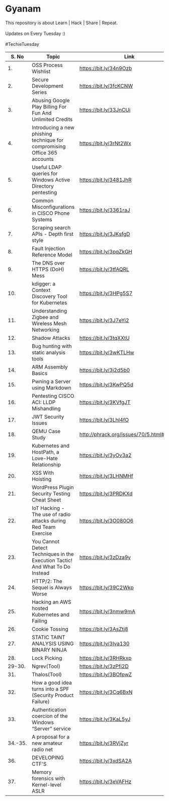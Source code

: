 # Gyanam
This repository is about Learn | Hack | Share | Repeat. 
<br><br>Updates on Every Tuesday :)<br> <br>
#TechieTuesday
<br>
<smart-table>
        <table>
            <thead>
                <tr>
                    <th scope="col">S. No</th>
                    <th scope="col">Topic</th>
                    <th scope="col">Link</th>
                  </tr>
            </thead>
            <tbody>
              <td>1.</td><td>OSS Process Wishlist</td><td>https://bit.ly/34n9Ozb</td></tr>
              <td>2.</td><td>Secure Development Series</td><td>https://bit.ly/3fcKCNW</td></tr>
              <td>3.</td><td>Abusing Google Play Billing For Fun And Unlimited Credits</td><td>https://bit.ly/33JnCUi</td></tr>
              <td>4.</td><td>Introducing a new phishing technique for compromising Office 365 accounts</td><td>https://bit.ly/3rNt2Wx</td></tr>
              <td>5.</td><td>Useful LDAP queries for Windows Active Directory pentesting</td><td>https://bit.ly/3481JhR</td></tr>
              <td>6.</td><td>Common Misconfigurations in CISCO Phone Systems</td><td>https://bit.ly/3361raJ</td></tr>
              <td>7.</td><td>Scraping search APIs - Depth first style</td><td>https://bit.ly/3JKsfgD</td></tr>
              <td>8.</td><td>Fault Injection Reference Model</td><td>https://bit.ly/3pqZkGH</td></tr>
              <td>9.</td><td>The DNS over HTTPS (DoH) Mess</td><td>https://bit.ly/3tfAQRL</td></tr>
              <td>10.</td><td>kdigger: a Context Discovery Tool for Kubernetes</td><td>https://bit.ly/3HPg5S7</td></tr>
              <td>11.</td><td>Understanding Zigbee and Wireless Mesh Networking</td><td>https://bit.ly/3J7eYi2</td></tr>
              <td>12.</td><td>Shadow Attacks</td><td>https://bit.ly/3tqXXtU</td></tr>
              <td>13.</td><td>Bug hunting with static analysis tools</td><td>https://bit.ly/3wKTLHw</td></tr>
              <td>14.</td><td>ARM Assembly Basics</td><td>https://bit.ly/3j2d5b0</td></tr>
              <td>15.</td><td>Pwning a Server using Markdown</td><td>https://bit.ly/3KwPQ5d</td></tr>
              <td>16.</td><td>Pentesting CISCO ACI: LLDP Mishandling</td><td>https://bit.ly/3KVfgJT</td></tr>
              <td>17.</td><td>JWT Security Issues</td><td>https://bit.ly/3LhI4fO</td></tr>
              <td>18.</td><td>QEMU Case Study</td><td>http://phrack.org/issues/70/5.html#article</td></tr>
              <td>19.</td><td>Kubernetes and HostPath, a Love-Hate Relationship</td><td>https://bit.ly/3yOv3a2</td></tr>
              <td>20.</td><td>XSS With Hoisting</td><td>https://bit.ly/3LHNMHf</td></tr>
              <td>21.</td><td>WordPress Plugin Security Testing Cheat Sheet</td><td>https://bit.ly/3PRDKXd</td></tr>
              <td>22.</td><td>IoT Hacking - The use of radio attacks during Red Team Exercise</td><td>https://bit.ly/3O080O6</td></tr>
              <td>23.</td><td>You Cannot Detect Techniques in the Execution Tactic! And What To Do Instead</td><td>https://bit.ly/3zDza9y</td></tr>
              <td>24.</td><td>HTTP/2: The Sequel is Always Worse</td><td>https://bit.ly/39C2Wkp</td></tr>
              <td>25.</td><td>Hacking an AWS hosted Kubernetes and Failing</td><td>https://bit.ly/3nmw9mA</td></tr>
              <td>26.</td><td>Cookie Tossing</td><td>https://bit.ly/3AsZtj8</td></tr>
              <td>27.</td><td>STATIC TAINT ANALYSIS USING BINARY NINJA</td><td>https://bit.ly/3Iva130</td></tr>
              <td>28.</td><td>Lock Picking</td><td>https://bit.ly/3RHRkxp</td></tr>
              <td>29-30.</td><td>Ngrev(Tool)</td><td>https://bit.ly/3zPfi2D</td></tr>
              <td>31.</td><td>Thalos(Tool)</td><td>https://bit.ly/3BOfpwZ</td></tr>
              <td>32.</td><td>How a good idea turns into a SPF (Security Product Failure)</td><td>https://bit.ly/3Cq6BxN</td></tr>
              <td>33.</td><td>Authentication coercion of the Windows “Server” service</td><td>https://bit.ly/3KaL5yJ</td></tr>
              <td>34.-35.</td><td>A proposal for a new amateur radio net</td><td>https://bit.ly/3RVjZyr</td></tr>
              <td>36.</td><td>DEVELOPING CTF'S</td><td>https://bit.ly/3xdSA2A</td></tr>
              <td>37.</td><td>Memory forensics with Kernel-level ASLR</td><td>https://bit.ly/3eVAFHz</td></tr>
             </tbody>
        </table>
</smart-table>
